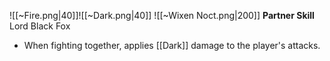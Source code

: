 
![[~Fire.png|40]]![[~Dark.png|40]]
![[~Wixen Noct.png|200]]
**Partner Skill**
Lord Black Fox
- When fighting together, applies [[Dark]] damage to the player's attacks.